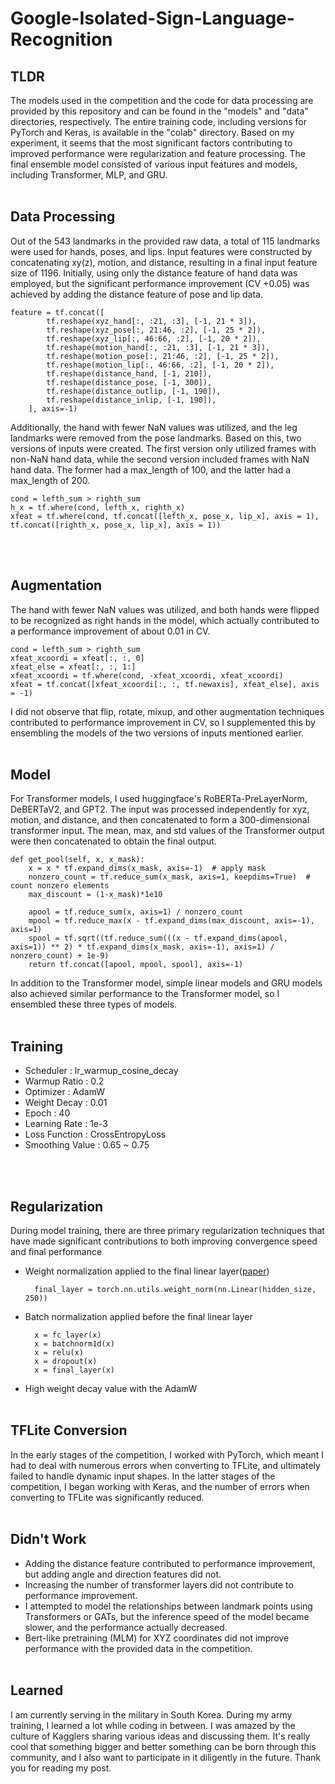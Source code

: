 # Google-Isolated-Sign-Language-Recognition


## TLDR<br>
The models used in the competition and the code for data processing are provided by this repository and can be found in the "models" and "data" directories, respectively. The entire training code, including versions for PyTorch and Keras, is available in the "colab" directory. Based on my experiment, it seems that the most significant factors contributing to improved performance were regularization and feature processing. The final ensemble model consisted of various input features and models, including Transformer, MLP, and GRU.
<br><br>

## Data Processing<br>
Out of the 543 landmarks in the provided raw data, a total of 115 landmarks were used for hands, poses, and lips. Input features were constructed by concatenating xy(z), motion, and distance, resulting in a final input feature size of 1196. Initially, using only the distance feature of hand data was employed, but the significant performance improvement (CV +0.05) was achieved by adding the distance feature of pose and lip data. 

    feature = tf.concat([
            tf.reshape(xyz_hand[:, :21, :3], [-1, 21 * 3]), 
            tf.reshape(xyz_pose[:, 21:46, :2], [-1, 25 * 2]), 
            tf.reshape(xyz_lip[:, 46:66, :2], [-1, 20 * 2]), 
            tf.reshape(motion_hand[:, :21, :3], [-1, 21 * 3]), 
            tf.reshape(motion_pose[:, 21:46, :2], [-1, 25 * 2]), 
            tf.reshape(motion_lip[:, 46:66, :2], [-1, 20 * 2]), 
            tf.reshape(distance_hand, [-1, 210]),
            tf.reshape(distance_pose, [-1, 300]),
            tf.reshape(distance_outlip, [-1, 190]),
            tf.reshape(distance_inlip, [-1, 190]),
        ], axis=-1)

Additionally, the hand with fewer NaN values was utilized, and the leg landmarks were removed from the pose landmarks. Based on this, two versions of inputs were created. The first version only utilized frames with non-NaN hand data, while the second version included frames with NaN hand data. The former had a max_length of 100, and the latter had a max_length of 200.

    cond = lefth_sum > righth_sum
    h_x = tf.where(cond, lefth_x, righth_x)
    xfeat = tf.where(cond, tf.concat([lefth_x, pose_x, lip_x], axis = 1), tf.concat([righth_x, pose_x, lip_x], axis = 1))

<br><br>

## Augmentation<br>
The hand with fewer NaN values was utilized, and both hands were flipped to be recognized as right hands in the model, which actually contributed to a performance improvement of about 0.01 in CV.

    cond = lefth_sum > righth_sum
    xfeat_xcoordi = xfeat[:, :, 0]
    xfeat_else = xfeat[:, :, 1:]
    xfeat_xcoordi = tf.where(cond, -xfeat_xcoordi, xfeat_xcoordi)
    xfeat = tf.concat([xfeat_xcoordi[:, :, tf.newaxis], xfeat_else], axis = -1)

I did not observe that flip, rotate, mixup, and other augmentation techniques contributed to performance improvement in CV, so I supplemented this by ensembling the models of the two versions of inputs mentioned earlier.
<br><br>

## Model<br>
For Transformer models, I used huggingface's RoBERTa-PreLayerNorm, DeBERTaV2, and GPT2. The input was processed independently for xyz, motion, and distance, and then concatenated to form a 300-dimensional transformer input. The mean, max, and std values of the Transformer output were then concatenated to obtain the final output.

    def get_pool(self, x, x_mask):
        x = x * tf.expand_dims(x_mask, axis=-1)  # apply mask
        nonzero_count = tf.reduce_sum(x_mask, axis=1, keepdims=True)  # count nonzero elements
        max_discount = (1-x_mask)*1e10

        apool = tf.reduce_sum(x, axis=1) / nonzero_count
        mpool = tf.reduce_max(x - tf.expand_dims(max_discount, axis=-1), axis=1)
        spool = tf.sqrt((tf.reduce_sum(((x - tf.expand_dims(apool, axis=1)) ** 2) * tf.expand_dims(x_mask, axis=-1), axis=1) / nonzero_count) + 1e-9)
        return tf.concat([apool, mpool, spool], axis=-1) 

In addition to the Transformer model, simple linear models and GRU models also achieved similar performance to the Transformer model, so I ensembled these three types of models.
<br><br>

## Training<br>

* Scheduler : lr_warmup_cosine_decay 
* Warmup Ratio : 0.2 
* Optimizer : AdamW 
* Weight Decay : 0.01
* Epoch : 40
* Learning Rate : 1e-3 
* Loss Function : CrossEntropyLoss 
* Smoothing Value : 0.65 ~ 0.75

<br><br>

## Regularization<br>
During model training, there are three primary regularization techniques that have made significant contributions to both improving convergence speed and final performance

* Weight normalization applied to the final linear layer([paper](https://arxiv.org/abs/1602.07868))
    
        final_layer = torch.nn.utils.weight_norm(nn.Linear(hidden_size, 250))

* Batch normalization applied before the final linear layer

        x = fc_layer(x)
        x = batchnorm1d(x)
        x = relu(x)
        x = dropout(x)
        x = final_layer(x)

* High weight decay value with the AdamW
<br><br>

## TFLite Conversion<br>
In the early stages of the competition, I worked with PyTorch, which meant I had to deal with numerous errors when converting to TFLite, and ultimately failed to handle dynamic input shapes. In the latter stages of the competition, I began working with Keras, and the number of errors when converting to TFLite was significantly reduced.
<br><br>

## Didn't Work<br>
* Adding the distance feature contributed to performance improvement, but adding angle and direction features did not.
* Increasing the number of transformer layers did not contribute to performance improvement.
* I attempted to model the relationships between landmark points using Transformers or GATs, but the inference speed of the model became slower, and the performance actually decreased.
* Bert-like pretraining (MLM) for XYZ coordinates did not improve performance with the provided data in the competition.
<br><br>

## Learned<br>
I am currently serving in the military in South Korea. During my army training, I learned a lot while coding in between. I was amazed by the culture of Kagglers sharing various ideas and discussing them. It's really cool that something bigger and better something can be born through this community, and I also want to participate in it diligently in the future. Thank you for reading my post.
